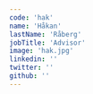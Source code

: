 ```yaml
---
code: 'hak'
name: 'Håkan'
lastName: 'Råberg'
jobTitle: 'Advisor'
image: 'hak.jpg'
linkedin: ''
twitter: ''
github: ''
---
```

